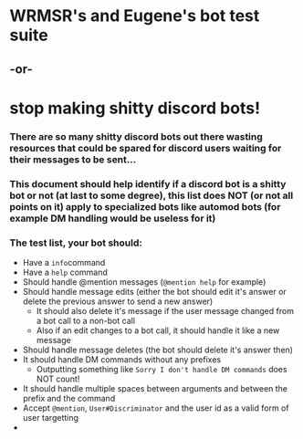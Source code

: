 # WRMSR's and Eugene's bot test suite
## -or-
# stop making shitty discord bots!

### There are so many shitty discord bots out there wasting resources that could be spared for discord users waiting for their messages to be sent...
### This document should help identify if a discord bot is a shitty bot or not (at last to some degree), this list does NOT (or not all points on it) apply to specialized bots like automod bots (for example DM handling would be useless for it)

### The test list, your bot should:
 - Have a `info`command
 - Have a `help` command
 - Should handle @mention messages (`@mention help` for example)
 - Should handle message edits (either the bot should edit it's answer or delete the previous answer to send a new answer)
   * It should also delete it's message if the user message changed from a bot call to a non-bot call
   * Also if an edit changes to a bot call, it should handle it like a new message
 - Should handle message deletes (the bot should delete it's answer then)
 - It should handle DM commands without any prefixes
    * Outputting something like `Sorry I don't handle DM commands` does NOT count!
 - It should handle multiple spaces between arguments and between the prefix and the command
 - Accept `@mention`, `User#Discriminator` and the user id as a valid form of user targetting
 - 
